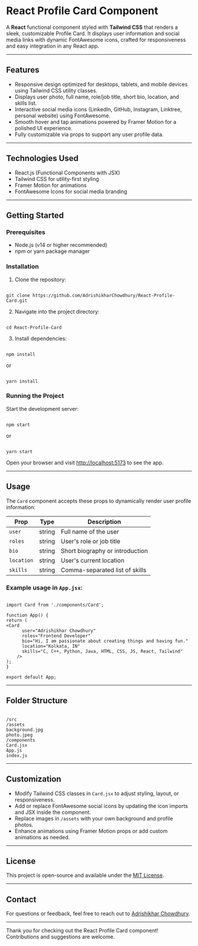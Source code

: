 # React Profile Card Component

A **React** functional component styled with **Tailwind CSS** that renders a sleek, customizable Profile Card. It displays user information and social media links with dynamic FontAwesome icons, crafted for responsiveness and easy integration in any React app.

---

## Features

- Responsive design optimized for desktops, tablets, and mobile devices using Tailwind CSS utility classes.
- Displays user photo, full name, role/job title, short bio, location, and skills list.
- Interactive social media icons (LinkedIn, GitHub, Instagram, Linktree, personal website) using FontAwesome.
- Smooth hover and tap animations powered by Framer Motion for a polished UI experience.
- Fully customizable via props to support any user profile data.

---

## Technologies Used

- React.js (Functional Components with JSX)
- Tailwind CSS for utility-first styling
- Framer Motion for animations
- FontAwesome Icons for social media branding

---

## Getting Started

### Prerequisites

- Node.js (v14 or higher recommended)
- npm or yarn package manager

### Installation

1. Clone the repository:

```

git clone https://github.com/AdrishikharChowdhury/React-Profile-Card.git

```

2. Navigate into the project directory:

```

cd React-Profile-Card

```

3. Install dependencies:

```

npm install

```

or

```

yarn install

```

### Running the Project

Start the development server:

```

npm start

```

or

```

yarn start

```

Open your browser and visit [http://localhost:5173](http://localhost:5173) to see the app.

---

## Usage

The `Card` component accepts these props to dynamically render user profile information:

| Prop       | Type   | Description                              |
|------------|--------|----------------------------------------|
| `user`     | string | Full name of the user                   |
| `roles`    | string | User's role or job title                |
| `bio`      | string | Short biography or introduction        |
| `location` | string | User's current location                 |
| `skills`   | string | Comma-separated list of skills          |

### Example usage in `App.jsx`:

```

import Card from './components/Card';

function App() {
return (
<Card
      user="Adrishikhar Chowdhury"
      roles="Frontend Developer"
      bio="Hi, I am passionate about creating things and having fun."
      location="Kolkata, IN"
      skills="C, C++, Python, Java, HTML, CSS, JS, React, Tailwind"
    />
);
}

export default App;

```

---

## Folder Structure

```

/src
/assets
background.jpg
photo.jpeg
/components
Card.jsx
App.js
index.js

```

---

## Customization

- Modify Tailwind CSS classes in `Card.jsx` to adjust styling, layout, or responsiveness.
- Add or replace FontAwesome social icons by updating the icon imports and JSX inside the component.
- Replace images in `/assets` with your own background and profile photos.
- Enhance animations using Framer Motion props or add custom animations as needed.

---

## License

This project is open-source and available under the [MIT License](LICENSE).

---

## Contact

For questions or feedback, feel free to reach out to [Adrishikhar Chowdhury](https://www.linkedin.com/in/adrishikhar-chowdhury/).

---

Thank you for checking out the React Profile Card component! Contributions and suggestions are welcome.
